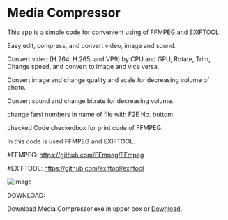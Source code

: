 # Media Compressor
  

This app is a simple code for convenient using of FFMPEG and EXIFTOOL.

Easy edit, compress, and convert video, image and sound.

Convert video (H.264, H.265, and VP9) by CPU and GPU, Rotate, Trim, Change speed, and convert to image and vice versa.

Convert image and change quality and scale for decreasing volume of photo.

Convert sound and change bitrate for decreasing volume.

change farsi numbers in name of file with F2E No. buttom.

checked Code checkedbox for print code of FFMPEG.

In this code is used FFMPEG and EXIFTOOL.

#FFMPEG: https://github.com/FFmpeg/FFmpeg

#EXIFTOOL: https://github.com/exiftool/exiftool

![image](https://github.com/RE-MO-SH/Media-compressor/assets/137638879/062ff3da-cdb2-4f1b-b449-106364822ab5)




DOWNLOAD:

Download Media Compressor.exe in upper box or [Download]([url](https://raw.githubusercontent.com/RE-MO-SH/Media-compressor/main/Media%20Compressor.exe)).
